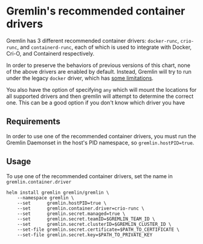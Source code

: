 # Gremlin's recommended container drivers

Gremlin has 3 different recommended container drivers: `docker-runc`, `crio-runc`, and `containerd-runc`, each of which
is used to integrate with Docker, Cri-O, and Containerd respectively.

In order to preserve the behaviors of previous versions of this chart, none of the above drivers are enabled by
default. Instead, Gremlin will try to run under the legacy `docker` driver, which has [some limitations][cgroup-driver].

You also have the option of specifying `any` which will mount the locations for all supported drivers and then gremlin
will attempt to determine the correct one.  This can be a good option if you don't know which driver you have

## Requirements

In order to use one of the recommended container drivers, you must run the Gremlin Daemonset in the host's PID namespace,
so `gremlin.hostPID=true`.

## Usage

To use one of the recommended container drivers, set the name in `gremlin.container.driver`

```shell
helm install gremlin gremlin/gremlin \
    --namespace gremlin \
    --set      gremlin.hostPID=true \
    --set      gremlin.container.driver=crio-runc \
    --set      gremlin.secret.managed=true \
    --set      gremlin.secret.teamID=$GREMLIN_TEAM_ID \
    --set      gremlin.secret.clusterID=$GREMLIN_CLUSTER_ID \
    --set-file gremlin.secret.certificate=$PATH_TO_CERTIFICATE \
    --set-file gremlin.secret.key=$PATH_TO_PRIVATE_KEY
```

[cgroup-driver]: https://www.gremlin.com/docs/infrastructure-layer/targets/#supported-cgroup-drivers
